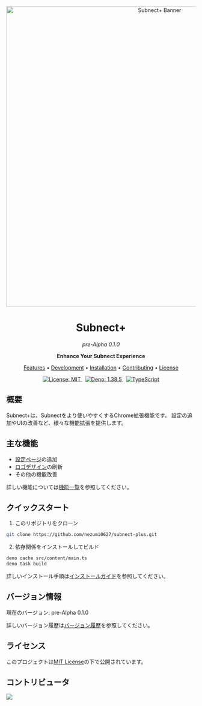<div align="center">
  <img src=".github/assets/banner.svg" alt="Subnect+ Banner" width="800" />

<h1>Subnect+</h1>
  <p><i>pre-Alpha 0.1.0</i></p>

<p><b>Enhance Your Subnect Experience</b></p>

<p>
    <a href="docs/features.md">Features</a> •
    <a href="docs/development.md">Development</a> •
    <a href="docs/installation.md">Installation</a> •
    <a href="CONTRIBUTING.md">Contributing</a> •
    <a href="LICENSE">License</a>
  </p>

<p>
    <a href="https://github.com/nezumi0627/subnect-plus/blob/main/LICENSE">
      <img src="https://img.shields.io/badge/license-MIT-blue.svg" alt="License: MIT">
    </a>
    &nbsp;
    <a href="https://deno.land">
      <img src="https://img.shields.io/badge/deno-1.38.5-informational.svg" alt="Deno: 1.38.5">
    </a>
    &nbsp;
    <a href="https://www.typescriptlang.org/">
      <img src="https://img.shields.io/badge/typescript-%23007ACC.svg?logo=typescript&logoColor=white" alt="TypeScript">
    </a>
  </p>
</div>

## 概要

Subnect+は、Subnectをより使いやすくするChrome拡張機能です。
設定の追加やUIの改善など、様々な機能拡張を提供します。

## 主な機能

- [設定ページ](docs/features.md#setting-button)の追加
- [ロゴデザイン](docs/features.md#change-logo-subnect)の刷新
- その他の機能改善

詳しい機能については[機能一覧](docs/features.md)を参照してください。

## クイックスタート

1. このリポジトリをクローン

```bash
git clone https://github.com/nezumi0627/subnect-plus.git
```

2. 依存関係をインストールしてビルド

```bash
deno cache src/content/main.ts
deno task build
```

詳しいインストール手順は[インストールガイド](docs/installation.md)を参照してください。

## バージョン情報

現在のバージョン: pre-Alpha 0.1.0

詳しいバージョン履歴は[バージョン履歴](docs/version-history.md)を参照してください。

## ライセンス

このプロジェクトは[MIT License](LICENSE)の下で公開されています。

## コントリビュータ

<img src="https://github.com/MocA-Love.png?size=16">

